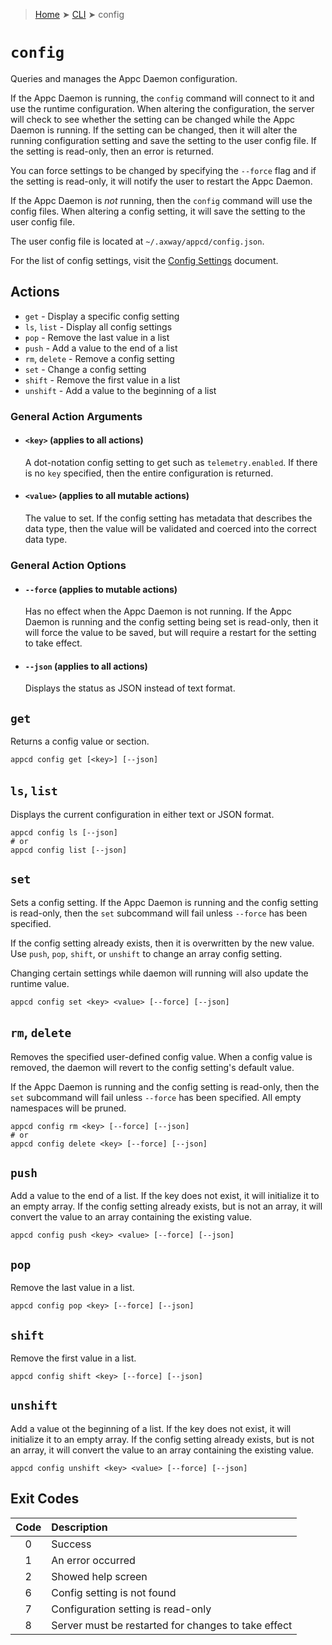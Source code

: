 > [Home](../README.md) ➤ [CLI](README.md) ➤ config

# `config`

Queries and manages the Appc Daemon configuration.

If the Appc Daemon is running, the `config` command will connect to it and use the runtime
configuration. When altering the configuration, the server will check to see whether the setting can
be changed while the Appc Daemon is running. If the setting can be changed, then it will alter the
running configuration setting and save the setting to the user config file. If the setting is
read-only, then an error is returned.

You can force settings to be changed by specifying the `--force` flag and if the setting is
read-only, it will notify the user to restart the Appc Daemon.

If the Appc Daemon is _not_ running, then the `config` command will use the config files. When
altering a config setting, it will save the setting to the user config file.

The user config file is located at `~/.axway/appcd/config.json`.

For the list of config settings, visit the [Config Settings](../Config-Settings.md) document.

## Actions

 * `get` - Display a specific config setting
 * `ls`, `list` - Display all config settings
 * `pop` - Remove the last value in a list
 * `push` - Add a value to the end of a list
 * `rm`, `delete` - Remove a config setting
 * `set` - Change a config setting
 * `shift` - Remove the first value in a list
 * `unshift` - Add a value to the beginning of a list

### General Action Arguments

 * #### `<key>` (applies to all actions)
   A dot-notation config setting to get such as `telemetry.enabled`. If there is no `key` specified, then the entire configuration is returned.

 * #### `<value>` (applies to all mutable actions)
   The value to set. If the config setting has metadata that describes the data type, then the
   value will be validated and coerced into the correct data type.

### General Action Options

 * #### `--force` (applies to mutable actions)
   Has no effect when the Appc Daemon is not running. If the Appc Daemon is running and the config
   setting being set is read-only, then it will force the value to be saved, but will require a
   restart for the setting to take effect.

 * #### `--json` (applies to all actions)
   Displays the status as JSON instead of text format.

## `get`

Returns a config value or section.

	appcd config get [<key>] [--json]

## `ls`, `list`

Displays the current configuration in either text or JSON format.

	appcd config ls [--json]
	# or
	appcd config list [--json]

## `set`

Sets a config setting. If the Appc Daemon is running and the config setting is read-only, then the
`set` subcommand will fail unless `--force` has been specified.

If the config setting already exists, then it is overwritten by the new value. Use `push`, `pop`,
`shift`, or `unshift` to change an array config setting.

Changing certain settings while daemon will running will also update the runtime value.

	appcd config set <key> <value> [--force] [--json]

## `rm`, `delete`

Removes the specified user-defined config value. When a config value is removed, the daemon will
revert to the config setting's default value.

If the Appc Daemon is running and the config setting is read-only, then
the `set` subcommand will fail unless `--force` has been specified. All empty namespaces will be
pruned.

	appcd config rm <key> [--force] [--json]
	# or
	appcd config delete <key> [--force] [--json]

## `push`

Add a value to the end of a list. If the key does not exist, it will initialize it to an empty
array. If the config setting already exists, but is not an array, it will convert the value to an
array containing the existing value.

	appcd config push <key> <value> [--force] [--json]

## `pop`

Remove the last value in a list.

	appcd config pop <key> [--force] [--json]

## `shift`

Remove the first value in a list.

	appcd config shift <key> [--force] [--json]

## `unshift`

Add a value ot the beginning of a list. If the key does not exist, it will initialize it to an
empty array. If the config setting already exists, but is not an array, it will convert the value
to an array containing the existing value.

	appcd config unshift <key> <value> [--force] [--json]

## Exit Codes

| Code  | Description                                          |
| :---: | :--------------------------------------------------- |
|   0   | Success                                              |
|   1   | An error occurred                                    |
|   2   | Showed help screen                                   |
|   6   | Config setting is not found                          |
|   7   | Configuration setting is read-only                   |
|   8   | Server must be restarted for changes to take effect  |
